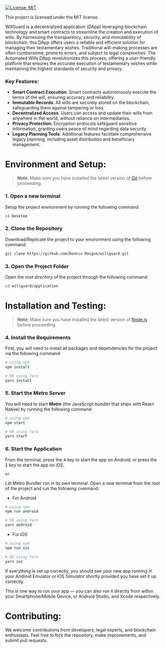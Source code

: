 [![License: MIT](https://img.shields.io/badge/License-MIT-yellow.svg)](https://opensource.org/licenses/MIT)

This project is licensed under the MIT license.

WillGuard is a decentralized application (DApp) leveraging blockchain technology and smart contracts to streamline the creation and execution of wills.
By harnessing the transparency, security, and immutability of blockchain, this DApp offers users a reliable and efficient solution for managing their testamentary wishes. 
Traditional will-making processes are often cumbersome, prone to errors, and subject to legal complexities. 
The Automated Wills DApp revolutionizes this process, offering a user-friendly platform that ensures the accurate execution of testamentary wishes while maintaining the highest standards of security and privacy.

### Key Features:

- **Smart Contract Execution**: Smart contracts autonomously execute the terms of the will, ensuring accuracy and reliability.
- **Immutable Records**: All wills are securely stored on the blockchain, safeguarding them against tampering or loss.
- **Decentralized Access**: Users can access and update their wills from anywhere in the world, without reliance on intermediaries.
- **Privacy Protection**: Encryption protocols safeguard sensitive information, granting users peace of mind regarding data security.
- **Legacy Planning Tools**: Additional features facilitate comprehensive legacy planning, including asset distribution and beneficiary management.

# Environment and Setup:

>**Note**: Make sure you have installed the latest version of [Git](https://git-scm.com/downloads) before proceeding.

### 1. Open a new terminal

Setup the project environment by running the following command:

```bash
cd Desktop
```

### 2. Clone the Repository

Download/Replicate the project to your environment using the following command:

```bash
git clone https://github.com/Dennis-Maigua/willguard.git
```

### 3. Open the Project Folder

Open the _root directory_ of the project through the following command:

```bash
cd willguard/application
```

# Installation and Testing:

>**Note**: Make sure you have installed the latest version of [Node.js](https://nodejs.org/en/download/package-manager) before proceeding.

### 4. Install the Requirements

First, you will need to install all packages and dependencies for the project via the following command:

```bash
# using npm
npm install

# OR using Yarn
yarn install
```

### 5. Start the Metro Server

You will need to start **Metro** (the JavaScript _bundler_ that ships _with_ React Native) by running the following command:

```bash
# using npm
npm start

# OR using Yarn
yarn start
```

### 6. Start the Application

From the terminal, press the <kbd>A</kbd> key to start the app on _Android_, or press the <kbd>I</kbd> key to start the app on _iOS_.

`or`

Let Metro Bundler run in its _own_ terminal. Open a _new_ terminal from the _root_ of the project and run the following command:

- For Android

```bash
# using npm
npm run android

# OR using Yarn
yarn android
```

- For iOS

```bash
# using npm
npm run ios

# OR using Yarn
yarn ios
```

If everything is set up correctly, you should see your new app running in your Android Emulator or iOS Simulator shortly provided you have set it up correctly.

This is one way to run your app — you can also run it directly from within your Smartphone/Mobile Device, or Android Studio, and Xcode respectively.
   
# Contributing:
We welcome contributions from developers, legal experts, and blockchain enthusiasts. Feel free to fork the repository, make improvements, and submit pull requests.
